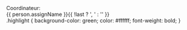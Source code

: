 <div class="key-value-pair" *ngIf="data?.peoples">
  <div class="key col-6">Coordinateur:</div>
  <div class="value col-6">
    <ng-container *ngFor="let person of data.peoples; let last = last">
      <span [ngClass]="{ highlight: isCoordinatorHighlight(person) }">
        {{ person.assignName }}{{ !last ? ', ' : '' }}
      </span>
    </ng-container>
  </div>
</div>
.highlight {
  background-color: green;
  color: #ffffff;
  font-weight: bold;
}
